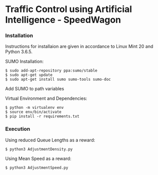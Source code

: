 # Traffic Control using Artificial Intelligence - SpeedWagon

### Installation
Instructions for installaion are given in accordance to Linux Mint 20 and Python 3.6.5.</br>

SUMO Installation: </br>
```console
$ sudo add-apt-repository ppa:sumo/stable
$ sudo apt-get update
$ sudo apt-get install sumo sumo-tools sumo-doc
```

Add SUMO to path variables </br>

Virtual Environment and Dependencies: </br>
```console
$ python -m virtualenv env
$ source env/bin/activate
$ pip install -r requirements.txt
```

### Execution
Using reduced Queue Lengths as a reward: </br>
```console
$ python3 AdjustmentDensity.py
```

Using Mean Speed as a reward: </br>
```console
$ python3 AdjustmentSpeed.py
```
